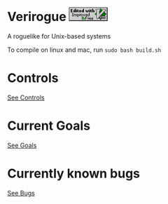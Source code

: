 # Verirogue ![](vim.vialle.love.anim.gif)
A roguelike for Unix-based systems

To compile on linux and mac, run `sudo bash build.sh`

# Controls
[See Controls](Controls.md)

# Current Goals
[See Goals](Goals.md)

# Currently known bugs
[See Bugs](Bugs.md)

